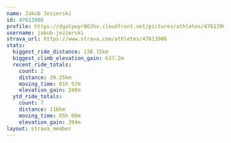 ```yaml
---
name: Jakub Jezierski
id: 47613906
profile: https://dgalywyr863hv.cloudfront.net/pictures/athletes/47613906/14681924/1/large.jpg
username: jakub-jezierski
strava_url: https://www.strava.com/athletes/47613906
stats:
  biggest_ride_distance: 138.15km
  biggest_climb_elevation_gain: 637.2m
  recent_ride_totals:
    count: 2
    distance: 39.25km
    moving_time: 01h 57m
    elevation_gain: 240m
  ytd_ride_totals:
    count: 7
    distance: 116km
    moving_time: 05h 00m
    elevation_gain: 394m
layout: strava_member
--- 
```


